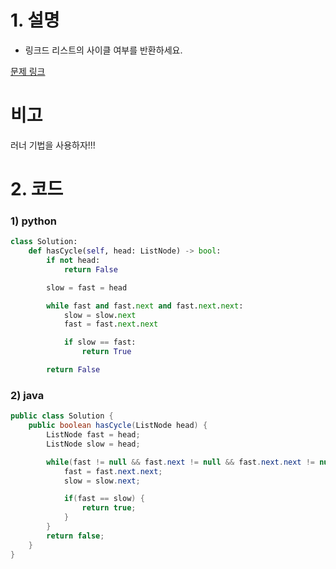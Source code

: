 # 1. 설명
- 링크드 리스트의 사이클 여부를 반환하세요.


[문제 링크](https://leetcode.com/problems/linked-list-cycle/)

# 비고
러너 기법을 사용하자!!!

# 2. 코드
### 1) python
```python
class Solution:
    def hasCycle(self, head: ListNode) -> bool:
        if not head:
            return False

        slow = fast = head

        while fast and fast.next and fast.next.next:
            slow = slow.next
            fast = fast.next.next

            if slow == fast:
                return True

        return False
```

### 2) java
```java
public class Solution {
    public boolean hasCycle(ListNode head) {
        ListNode fast = head;
        ListNode slow = head;

        while(fast != null && fast.next != null && fast.next.next != null) {
            fast = fast.next.next;
            slow = slow.next;

            if(fast == slow) {
                return true;
            }
        }
        return false;
    }
}
```